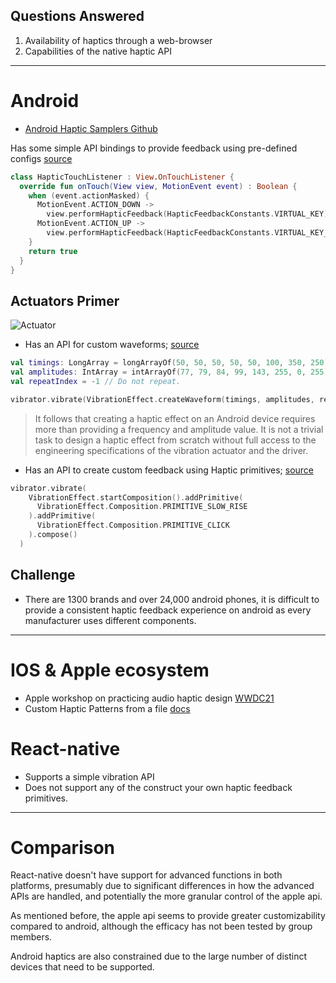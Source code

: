 
## Questions Answered

1. Availability of haptics through a web-browser
2. Capabilities of the native haptic API

---

# Android

- [Android Haptic Samplers Github](https://github.com/android/platform-samples/tree/main/samples/user-interface/haptics)

Has some simple API bindings to provide feedback using pre-defined configs [source](https://developer.android.com/develop/ui/views/haptics/haptic-feedback)

```kotlin
class HapticTouchListener : View.OnTouchListener {
  override fun onTouch(View view, MotionEvent event) : Boolean {
    when (event.actionMasked) {
      MotionEvent.ACTION_DOWN ->
        view.performHapticFeedback(HapticFeedbackConstants.VIRTUAL_KEY)
      MotionEvent.ACTION_UP ->
        view.performHapticFeedback(HapticFeedbackConstants.VIRTUAL_KEY_RELEASE)
    }
    return true
  }
}
```

## Actuators Primer

![Actuator](https://developer.android.com/static/develop/ui/views/haptics/images/lra-overview.svg)

- Has an API for custom waveforms; [source](https://developer.android.com/develop/ui/views/haptics/actuators)

```kotlin
val timings: LongArray = longArrayOf(50, 50, 50, 50, 50, 100, 350, 250)
val amplitudes: IntArray = intArrayOf(77, 79, 84, 99, 143, 255, 0, 255)
val repeatIndex = -1 // Do not repeat.

vibrator.vibrate(VibrationEffect.createWaveform(timings, amplitudes, repeatIndex))
```

>It follows that creating a haptic effect on an Android device requires more than providing a frequency and amplitude value. It is not a trivial task to design a haptic effect from scratch without full access to the engineering specifications of the vibration actuator and the driver.

- Has an API to create custom feedback using Haptic primitives; [source](https://developer.android.com/develop/ui/views/haptics/custom-haptic-effects#vibration_compositions)

```kotlin
vibrator.vibrate(
    VibrationEffect.startComposition().addPrimitive(
      VibrationEffect.Composition.PRIMITIVE_SLOW_RISE
    ).addPrimitive(
      VibrationEffect.Composition.PRIMITIVE_CLICK
    ).compose()
  )
```

## Challenge

- There are 1300 brands and over 24,000 android phones, it is difficult to provide a consistent haptic feedback experience on android as every manufacturer uses different components.

---

# IOS & Apple ecosystem

- Apple workshop on practicing audio haptic design [WWDC21](https://developer.apple.com/videos/play/wwdc2021/10278/)
- Custom Haptic Patterns from a file [docs](https://developer.apple.com/documentation/corehaptics/playing-a-custom-haptic-pattern-from-a-file)


# React-native

- Supports  a simple vibration API
- Does not support any of the construct your own haptic feedback primitives.

---

# Comparison

React-native doesn't have support for advanced functions in both platforms, presumably due to significant differences in how the advanced APIs are handled, and potentially the more granular control of the apple api.

As mentioned before, the apple api seems to provide greater customizability compared to android, although the efficacy has not been tested by group members.

Android haptics are also constrained due to the large number of distinct devices that need to be supported.